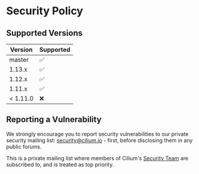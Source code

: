 # Security Policy

## Supported Versions

| Version  | Supported          |
|----------| ------------------ |
| master   | :white_check_mark: |
| 1.13.x   | :white_check_mark: |
| 1.12.x   | :white_check_mark: |
| 1.11.x   | :white_check_mark: |
| < 1.11.0 | :x:                |

## Reporting a Vulnerability

We strongly encourage you to report security vulnerabilities to
our private security mailing list: security@cilium.io - first, before
disclosing them in any public forums.

This is a private mailing list where members of Cilium's
[Security Team](https://github.com/cilium/community/blob/main/roles/Security-Team.md)
are subscribed to, and is treated as top priority.
